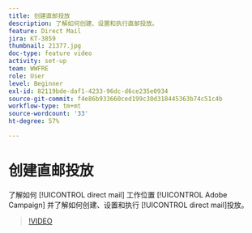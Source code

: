 ```yaml
---
title: 创建直邮投放
description: 了解如何创建、设置和执行直邮投放。
feature: Direct Mail
jira: KT-3859
thumbnail: 21377.jpg
doc-type: feature video
activity: set-up
team: WWFRE
role: User
level: Beginner
exl-id: 82119bde-daf1-4233-96dc-d6ce235e0934
source-git-commit: f4e86b933660ced199c30d318445363b74c51c4b
workflow-type: tm+mt
source-wordcount: '33'
ht-degree: 57%

---
```


# 创建直邮投放

了解如何 [!UICONTROL direct mail] 工作位置 [!UICONTROL Adobe Campaign] 并了解如何创建、设置和执行 [!UICONTROL direct mail]投放。

>[!VIDEO](https://video.tv.adobe.com/v/21377?quality=12&learn=on)
